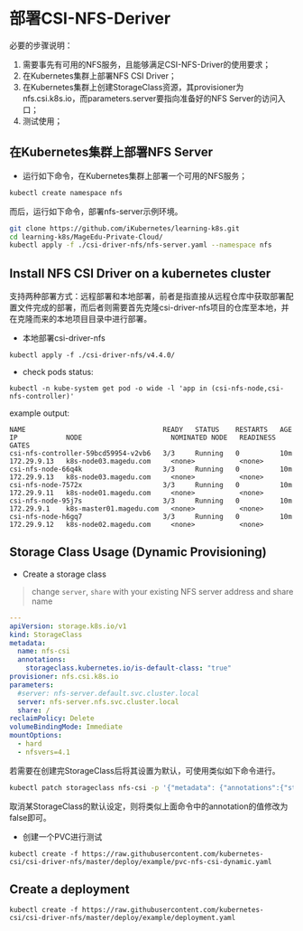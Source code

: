 # 部署CSI-NFS-Deriver

必要的步骤说明：

1. 需要事先有可用的NFS服务，且能够满足CSI-NFS-Driver的使用要求；
2. 在Kubernetes集群上部署NFS CSI Driver；
3. 在Kubernetes集群上创建StorageClass资源，其provisioner为nfs.csi.k8s.io，而parameters.server要指向准备好的NFS Server的访问入口；
4. 测试使用；

## 在Kubernetes集群上部署NFS Server

- 运行如下命令，在Kubernetes集群上部署一个可用的NFS服务；

```bash
kubectl create namespace nfs
```

而后，运行如下命令，部署nfs-server示例环境。
```bash
git clone https://github.com/iKubernetes/learning-k8s.git
cd learning-k8s/MageEdu-Private-Cloud/
kubectl apply -f ./csi-driver-nfs/nfs-server.yaml --namespace nfs
```

## Install NFS CSI Driver  on a kubernetes cluster

支持两种部署方式：远程部署和本地部署，前者是指直接从远程仓库中获取部署配置文件完成的部署，而后者则需要首先克隆csi-driver-nfs项目的仓库至本地，并在克隆而来的本地项目目录中进行部署。

 - 本地部署csi-driver-nfs
```console
kubectl apply -f ./csi-driver-nfs/v4.4.0/
```

- check pods status:
```console
kubectl -n kube-system get pod -o wide -l 'app in (csi-nfs-node,csi-nfs-controller)'
```

example output:

```console
NAME                                  READY   STATUS    RESTARTS   AGE    IP            NODE                      NOMINATED NODE   READINESS GATES
csi-nfs-controller-59bcd59954-v2vb6   3/3     Running   0          10m   172.29.9.13   k8s-node03.magedu.com     <none>           <none>
csi-nfs-node-66q4k                    3/3     Running   0          10m   172.29.9.13   k8s-node03.magedu.com     <none>           <none>
csi-nfs-node-7572x                    3/3     Running   0          10m   172.29.9.11   k8s-node01.magedu.com     <none>           <none>
csi-nfs-node-95j7s                    3/3     Running   0          10m   172.29.9.1    k8s-master01.magedu.com   <none>           <none>
csi-nfs-node-h6gq7                    3/3     Running   0          10m   172.29.9.12   k8s-node02.magedu.com     <none>           <none>
```


## Storage Class Usage (Dynamic Provisioning)

 -  Create a storage class
 > change `server`, `share` with your existing NFS server address and share name
```yaml
---
apiVersion: storage.k8s.io/v1
kind: StorageClass
metadata:
  name: nfs-csi
  annotations:
    storageclass.kubernetes.io/is-default-class: "true"
provisioner: nfs.csi.k8s.io
parameters:
  #server: nfs-server.default.svc.cluster.local
  server: nfs-server.nfs.svc.cluster.local
  share: /
reclaimPolicy: Delete
volumeBindingMode: Immediate
mountOptions:
  - hard
  - nfsvers=4.1
```

若需要在创建完StorageClass后将其设置为默认，可使用类似如下命令进行。

```bash
kubectl patch storageclass nfs-csi -p '{"metadata": {"annotations":{"storageclass.kubernetes.io/is-default-class":"true"}}}'
```

取消某StorageClass的默认设定，则将类似上面命令中的annotation的值修改为false即可。

 - 创建一个PVC进行测试

```console
kubectl create -f https://raw.githubusercontent.com/kubernetes-csi/csi-driver-nfs/master/deploy/example/pvc-nfs-csi-dynamic.yaml
```

## Create a deployment
```console
kubectl create -f https://raw.githubusercontent.com/kubernetes-csi/csi-driver-nfs/master/deploy/example/deployment.yaml
```

